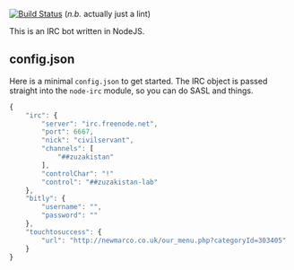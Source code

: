 [![Build Status](https://travis-ci.org/zuzakistan/civilservant.svg)](https://travis-ci.org/zuzakistan/civilservant) (*n.b.* actually just a lint)

This is an IRC bot written in NodeJS.


## config.json
Here is a minimal `config.json` to get started. The IRC object is passed straight into the `node-irc` module, so you can do SASL and things.
```js
{
	"irc": {
		"server": "irc.freenode.net",
		"port": 6667,
		"nick": "civilservant",
		"channels": [
			"##zuzakistan"
		],
		"controlChar": "!"
		"control": "##zuzakistan-lab"
	},
	"bitly": {
		"username": "",
		"password": ""
	},
	"touchtosuccess": {
		"url": "http://newmarco.co.uk/our_menu.php?categoryId=303405"
	}
}
```
